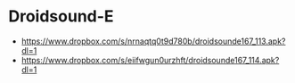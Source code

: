 Droidsound-E 
============
* https://www.dropbox.com/s/nrnaqtq0t9d780b/droidsounde167_113.apk?dl=1
* https://www.dropbox.com/s/eiifwgun0urzhft/droidsounde167_114.apk?dl=1

